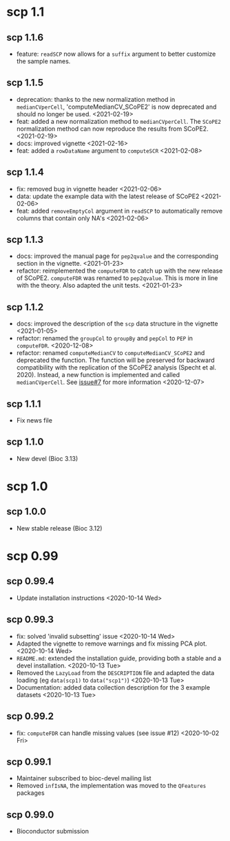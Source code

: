 # scp 1.1

## scp 1.1.6

- feature: `readSCP` now allows for a `suffix` argument to better 
  customize the sample names. 

## scp 1.1.5

- deprecation: thanks to the new normalization method in `medianCVperCell`, 
  'computeMedianCV_SCoPE2' is now deprecated and should no longer be 
  used. <2021-02-19>
- feat: added a new normalization method to `medianCVperCell`. The 
  `SCoPE2` normalization method can now reproduce the results from 
  SCoPE2. <2021-02-19>
- docs: improved vignette <2021-02-16>
- feat: added a `rowDataName` argument to `computeSCR`
  <2021-02-08>

## scp 1.1.4

- fix: removed bug in vignette header
  <2021-02-06>
- data: update the example data with the latest release of SCoPE2
  <2021-02-06>
- feat: added `removeEmptyCol` argument in `readSCP` to automatically
  remove columns that contain only NA's
  <2021-02-06>

## scp 1.1.3

- docs: improved the manual page for `pep2qvalue` and the 
  corresponding section in the vignette. 
  <2021-01-23>
- refactor: reimplemented the `computeFDR` to catch up with the new 
  release of SCoPE2. `computeFDR` was renamed to `pep2qvalue`. This
  is more in line with the theory. Also adapted the unit tests.
  <2021-01-23>

## scp 1.1.2

- docs: improved the description of the `scp` data structure in the 
  vignette 
  <2021-01-05>
- refactor: renamed the `groupCol` to `groupBy` and `pepCol` to `PEP`
  in `computeFDR`.
  <2020-12-08>
- refactor: renamed `computeMedianCV` to `computeMedianCV_SCoPE2` 
  and deprecated the function. The function will be preserved for 
  backward compatibility with the replication of the SCoPE2 analysis
  (Specht et al. 2020). Instead, a new function is implemented and 
  called `medianCVperCell`. See 
  [issue#7](https://github.com/UCLouvain-CBIO/scp/issues/7) for more 
  information
  <2020-12-07>

## scp 1.1.1

- Fix news file

## scp 1.1.0

- New devel (Bioc 3.13)

# scp 1.0

## scp 1.0.0

- New stable release (Bioc 3.12)

# scp 0.99

## scp 0.99.4

- Update installation instructions <2020-10-14 Wed>

## scp 0.99.3

- fix: solved 'invalid subsetting' issue
  <2020-10-14 Wed>
- Adapted the vignette to remove warnings and fix missing PCA plot.
  <2020-10-14 Wed>
- `README.md`: extended the installation guide, providing both a 
  stable and a devel installation. <2020-10-13 Tue>
- Removed the `LazyLoad` from the `DESCRIPTION` file and adapted the 
  data loading (eg `data(scp1)` to `data("scp1")`)
  <2020-10-13 Tue>
- Documentation: added data collection description for the 3 example 
  datasets
  <2020-10-13 Tue>

## scp 0.99.2

- fix: `computeFDR` can handle missing values (see issue #12)
  <2020-10-02 Fri>

## scp 0.99.1

- Maintainer subscribed to bioc-devel mailing list
- Removed `infIsNA`, the implementation was moved to the `QFeatures` 
packages

## scp 0.99.0

- Bioconductor submission
